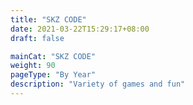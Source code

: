 ```yaml
---
title: "SKZ CODE"
date: 2021-03-22T15:29:17+08:00
draft: false

mainCat: "SKZ CODE"
weight: 90
pageType: "By Year"
description: "Variety of games and fun"
---
```

